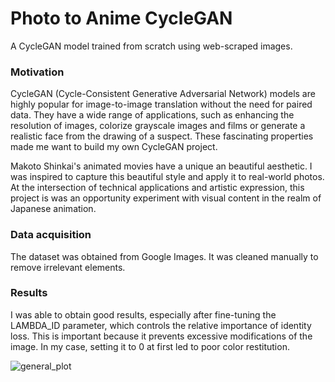 # Photo to Anime CycleGAN

A CycleGAN model trained from scratch using web-scraped images. 

### Motivation

CycleGAN (Cycle-Consistent Generative Adversarial Network) models are highly popular for image-to-image translation without the need for paired data. 
They have a wide range of applications, such as enhancing the resolution of images, colorize grayscale images and films or generate a realistic face from the drawing of a suspect.
These fascinating properties made me want to build my own CycleGAN project. 

Makoto Shinkai's animated movies have a unique an beautiful aesthetic. I was inspired to capture this beautiful style and apply it to real-world photos. 
At the intersection of technical applications and artistic expression, this project is was an opportunity experiment with visual content in the realm of Japanese animation. 

### Data acquisition 

The dataset was obtained from Google Images. It was cleaned manually to remove irrelevant elements.

### Results

I was able to obtain good results, especially after fine-tuning the LAMBDA_ID parameter, which controls the relative importance of identity loss. 
This is important because it prevents excessive modifications of the image. In my case, setting it to 0 at first led to poor color restitution. 

![general_plot](https://github.com/user-attachments/assets/b8e347c8-5643-4794-b736-9e02c500ed80)
